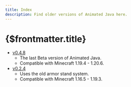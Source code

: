 ```yaml
---
title: Index
description: Find older versions of Animated Java here.
---
```


# {$frontmatter.title}

- [v0.4.8](legacy-beta)
  - The last Beta version of Animated Java.
  - Compatible with Minecraft 1.19.4 - 1.20.6.
- [v0.2.4](legacy-armorstands)
  - Uses the old armor stand system.
  - Compatible with Minecraft 1.16.5 - 1.19.3.
